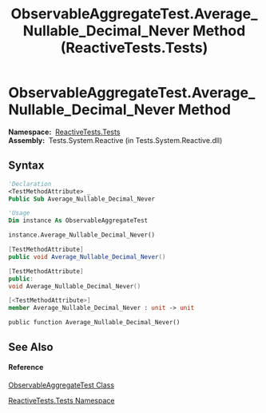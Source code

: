 ﻿---
title: ObservableAggregateTest.Average_Nullable_Decimal_Never Method  (ReactiveTests.Tests)
TOCTitle: Average_Nullable_Decimal_Never Method
ms:assetid: M:ReactiveTests.Tests.ObservableAggregateTest.Average_Nullable_Decimal_Never
ms:mtpsurl: https://msdn.microsoft.com/en-us/library/reactivetests.tests.observableaggregatetest.average_nullable_decimal_never(v=VS.103)
ms:contentKeyID: 36619886
ms.date: 06/28/2011
mtps_version: v=VS.103
f1_keywords:
- ReactiveTests.Tests.ObservableAggregateTest.Average_Nullable_Decimal_Never
dev_langs:
- CSharp
- JScript
- VB
- FSharp
- c++
---

# ObservableAggregateTest.Average\_Nullable\_Decimal\_Never Method

**Namespace:**  [ReactiveTests.Tests](hh289046\(v=vs.103\).md)  
**Assembly:**  Tests.System.Reactive (in Tests.System.Reactive.dll)

## Syntax

``` vb
'Declaration
<TestMethodAttribute> _
Public Sub Average_Nullable_Decimal_Never
```

``` vb
'Usage
Dim instance As ObservableAggregateTest

instance.Average_Nullable_Decimal_Never()
```

``` csharp
[TestMethodAttribute]
public void Average_Nullable_Decimal_Never()
```

``` c++
[TestMethodAttribute]
public:
void Average_Nullable_Decimal_Never()
```

``` fsharp
[<TestMethodAttribute>]
member Average_Nullable_Decimal_Never : unit -> unit 
```

``` jscript
public function Average_Nullable_Decimal_Never()
```

## See Also

#### Reference

[ObservableAggregateTest Class](hh314823\(v=vs.103\).md)

[ReactiveTests.Tests Namespace](hh289046\(v=vs.103\).md)

